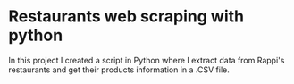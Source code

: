 # Restaurants web scraping with python

In this project I created a script in Python 
where I extract data from 
Rappi's restaurants and get their products information in a .CSV file.
